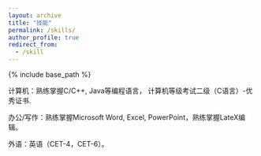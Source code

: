 ```yaml
---
layout: archive
title: "技能"
permalink: /skills/
author_profile: true
redirect_from:
  - /skill
---
```


{% include base_path %}

计算机：熟练掌握C/C++, Java等编程语言， 计算机等级考试二级（C语言）-优秀证书.

办公/写作：熟练掌握Microsoft Word, Excel, PowerPoint，熟练掌握LateX编辑。

外语：英语（CET-4，CET-6）。
